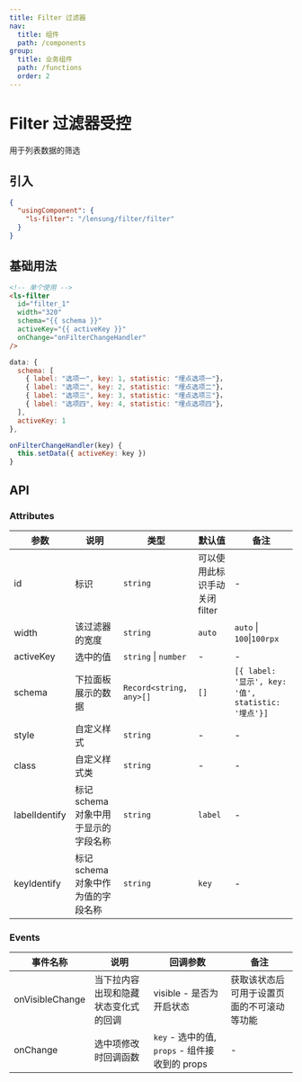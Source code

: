 ```yaml
---
title: Filter 过滤器
nav:
  title: 组件
  path: /components
group:
  title: 业务组件
  path: /functions
  order: 2
---
```


# Filter 过滤器<Badge>受控</Badge>

用于列表数据的筛选

## 引入

```json
{
  "usingComponent": {
    "ls-filter": "/lensung/filter/filter"
  }
}
```

## 基础用法

```html
<!-- 单个使用 -->
<ls-filter
  id="filter_1"
  width="320"
  schema="{{ schema }}"
  activeKey="{{ activeKey }}"
  onChange="onFilterChangeHandler"
/>
```

```js
data: {
  schema: [
    { label: "选项一", key: 1, statistic: "埋点选项一"}，
    { label: "选项二", key: 2, statistic: "埋点选项二"}，
    { label: "选项三", key: 3, statistic: "埋点选项三"}，
    { label: "选项四", key: 4, statistic: "埋点选项四"}，
  ],
  activeKey: 1
},

onFilterChangeHandler(key) {
  this.setData({ activeKey: key })
}
```

## API

### Attributes

| 参数          | 说明                                 | 类型                    | 默认值                        | 备注                                               |
| ------------- | ------------------------------------ | ----------------------- | ----------------------------- | -------------------------------------------------- |
| id            | 标识                                 | `string`                | 可以使用此标识手动关闭 filter | -                                                  |
| width         | 该过滤器的宽度                       | `string`                | `auto`                        | `auto` \| `100`\|`100rpx`                          |
| activeKey     | 选中的值                             | `string` \| `number`    | -                             | -                                                  |
| schema        | 下拉面板展示的数据                   | `Record<string, any>[]` | `[]`                          | `[{ label: '显示', key: '值', statistic: '埋点'}]` |
| style         | 自定义样式                           | `string`                | -                             | -                                                  |
| class         | 自定义样式类                         | `string`                | -                             | -                                                  |
| labelIdentify | 标记 schema 对象中用于显示的字段名称 | `string`                | `label`                       | -                                                  |
| keyIdentify   | 标记 schema 对象中作为值的字段名称   | `string`                | `key`                         | -                                                  |

### Events

| 事件名称        | 说明                                 | 回调参数                                       | 备注                                       |
| --------------- | ------------------------------------ | ---------------------------------------------- | ------------------------------------------ |
| onVisibleChange | 当下拉内容出现和隐藏状态变化式的回调 | visible - 是否为开启状态                       | 获取该状态后可用于设置页面的不可滚动等功能 |
| onChange        | 选中项修改时回调函数                 | `key` - 选中的值, `props` - 组件接收到的 props | -                                          |
